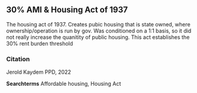 ## 30% AMI & Housing Act of 1937
The housing act of 1937. Creates pubic housing that is state owned, where ownership/operation is run by gov. 
Was conditioned on a 1:1 basis, so it did not really increase the quanitity of public housing. This act establishes the 30% rent burden threshold

### Citation

Jerold Kaydem PPD, 2022

**Searchterms** Affordable housing, Housing Act
